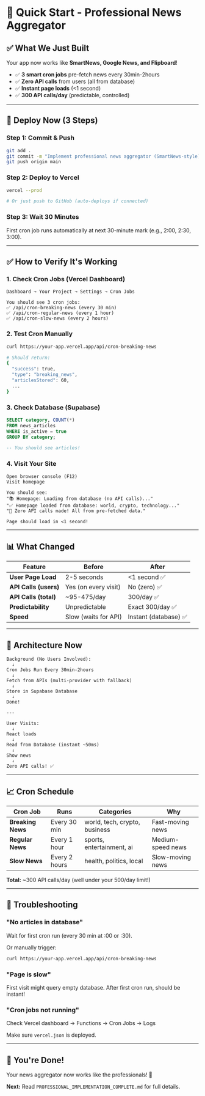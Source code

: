 # 🚀 Quick Start - Professional News Aggregator

## ✅ What We Just Built

Your app now works like **SmartNews, Google News, and Flipboard**!

- ✅ **3 smart cron jobs** pre-fetch news every 30min-2hours
- ✅ **Zero API calls** from users (all from database)
- ✅ **Instant page loads** (<1 second)
- ✅ **300 API calls/day** (predictable, controlled)

---

## 🏃 Deploy Now (3 Steps)

### **Step 1: Commit & Push**

```bash
git add .
git commit -m "Implement professional news aggregator (SmartNews-style)"
git push origin main
```

### **Step 2: Deploy to Vercel**

```bash
vercel --prod

# Or just push to GitHub (auto-deploys if connected)
```

### **Step 3: Wait 30 Minutes**

First cron job runs automatically at next 30-minute mark (e.g., 2:00, 2:30, 3:00).

---

## ✅ How to Verify It's Working

### **1. Check Cron Jobs (Vercel Dashboard)**

```
Dashboard → Your Project → Settings → Cron Jobs

You should see 3 cron jobs:
✅ /api/cron-breaking-news (every 30 min)
✅ /api/cron-regular-news (every 1 hour)
✅ /api/cron-slow-news (every 2 hours)
```

### **2. Test Cron Manually**

```bash
curl https://your-app.vercel.app/api/cron-breaking-news

# Should return:
{
  "success": true,
  "type": "breaking_news",
  "articlesStored": 60,
  ...
}
```

### **3. Check Database (Supabase)**

```sql
SELECT category, COUNT(*) 
FROM news_articles 
WHERE is_active = true 
GROUP BY category;

-- You should see articles!
```

### **4. Visit Your Site**

```
Open browser console (F12)
Visit homepage

You should see:
"📚 Homepage: Loading from database (no API calls)..."
"✅ Homepage loaded from database: world, crypto, technology..."
"🚀 Zero API calls made! All from pre-fetched data."

Page should load in <1 second!
```

---

## 📊 What Changed

| Feature | Before | After |
|---------|--------|-------|
| **User Page Load** | 2-5 seconds | <1 second ✅ |
| **API Calls (users)** | Yes (on every visit) | No (zero) ✅ |
| **API Calls (total)** | ~95-475/day | 300/day ✅ |
| **Predictability** | Unpredictable | Exact 300/day ✅ |
| **Speed** | Slow (waits for API) | Instant (database) ✅ |

---

## 🎯 Architecture Now

```
Background (No Users Involved):
  ↓
Cron Jobs Run Every 30min-2hours
  ↓
Fetch from APIs (multi-provider with fallback)
  ↓
Store in Supabase Database
  ↓
Done!

---

User Visits:
  ↓
React loads
  ↓
Read from Database (instant ~50ms)
  ↓
Show news
  ↓
Zero API calls! ✅
```

---

## 📈 Cron Schedule

| Cron Job | Runs | Categories | Why |
|----------|------|------------|-----|
| **Breaking News** | Every 30 min | world, tech, crypto, business | Fast-moving news |
| **Regular News** | Every 1 hour | sports, entertainment, ai | Medium-speed news |
| **Slow News** | Every 2 hours | health, politics, local | Slow-moving news |

**Total:** ~300 API calls/day (well under your 500/day limit!)

---

## 🐛 Troubleshooting

### **"No articles in database"**

Wait for first cron run (every 30 min at :00 or :30).

Or manually trigger:
```bash
curl https://your-app.vercel.app/api/cron-breaking-news
```

### **"Page is slow"**

First visit might query empty database. After first cron run, should be instant!

### **"Cron jobs not running"**

Check Vercel dashboard → Functions → Cron Jobs → Logs

Make sure `vercel.json` is deployed.

---

## 🎉 You're Done!

Your news aggregator now works like the professionals! 🚀

**Next:** Read `PROFESSIONAL_IMPLEMENTATION_COMPLETE.md` for full details.
